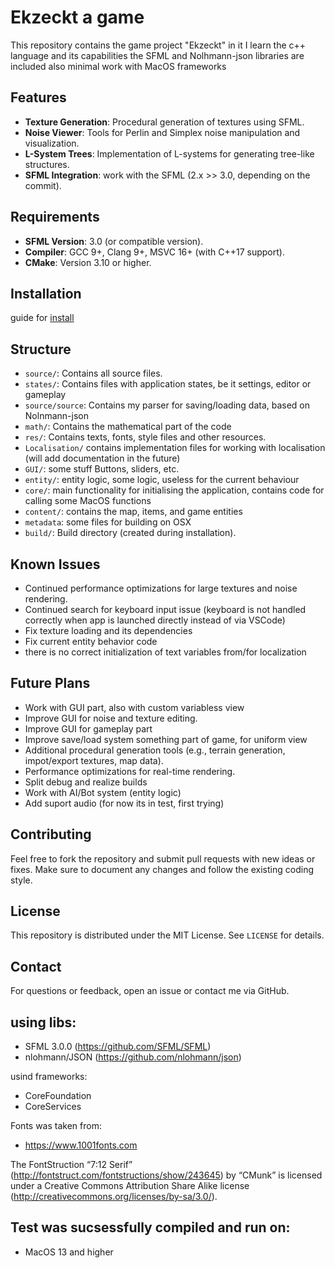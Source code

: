# Ekzeckt a game

This repository contains the game project "Ekzeckt"
in it I learn the c++ language and its capabilities
the SFML and Nolhmann-json libraries are included
also minimal work with MacOS frameworks

## Features

- **Texture Generation**: Procedural generation of textures using SFML.
- **Noise Viewer**: Tools for Perlin and Simplex noise manipulation and visualization.
- **L-System Trees**: Implementation of L-systems for generating tree-like structures.
- **SFML Integration**: work with  the SFML (2.x >> 3.0, depending on the commit).

## Requirements

- **SFML Version**: 3.0 (or compatible version).
- **Compiler**: GCC 9+, Clang 9+, MSVC 16+ (with C++17 support).
- **CMake**: Version 3.10 or higher.

## Installation

guide for [install](https://github.com/Novarior/Ekzeckt/wiki/Getting-Started)

## Structure

- `source/`: Contains all source files.
- `states/`: Contains files with application states, be it settings, editor or gameplay
- `source/source`: Contains my parser for saving/loading data, based on Nolnmann-json
- `math/`: Contains the mathematical part of the code
- `res/`: Contains texts, fonts, style files and other resources.
- `Localisation/` contains implementation files for working with localisation (will add documentation in the future)
- `GUI/`: some stuff Buttons, sliders, etc.
- `entity/`: entity logic, some logic, useless for the current behaviour
- `core/`: main functionality for initialising the application, contains code for calling some MacOS functions
- `content/`: contains the map, items, and game entities
- `metadata`: some files for building on OSX
- `build/`: Build directory (created during installation).



## Known Issues

- Continued performance optimizations for large textures and noise rendering.
- Continued search for keyboard input issue
(keyboard is not handled correctly when app is launched directly instead of via VSCode)
- Fix texture loading and its dependencies
- Fix current entity behavior code
- there is no correct initialization of text variables from/for localization

## Future Plans

- Work with GUI part, also with custom variabless view
- Improve GUI for noise and texture editing. 
- Improve GUI for gameplay part
- Improve save/load system something part of game, for uniform view 
- Additional procedural generation tools (e.g., terrain generation, impot/export textures, map data).
- Performance optimizations for real-time rendering.
- Split debug and realize builds
- Work with AI/Bot system (entity logic)
- Add suport audio (for now its in test, first trying)

## Contributing

Feel free to fork the repository and submit pull requests with new ideas or fixes. Make sure to document any changes and follow the existing coding style.

## License

This repository is distributed under the MIT License. See `LICENSE` for details.

## Contact

For questions or feedback, open an issue or contact me via GitHub.



## using libs:
- SFML 3.0.0 (https://github.com/SFML/SFML)
- nlohmann/JSON (https://github.com/nlohmann/json)

usind frameworks:
- CoreFoundation
- CoreServices

Fonts was taken from:
- https://www.1001fonts.com

The FontStruction “7:12 Serif”
(http://fontstruct.com/fontstructions/show/243645) by “CMunk” is licensed
under a Creative Commons Attribution Share Alike license
(http://creativecommons.org/licenses/by-sa/3.0/).

## Test was sucsessfully compiled and run on:
-  MacOS 13 and higher
